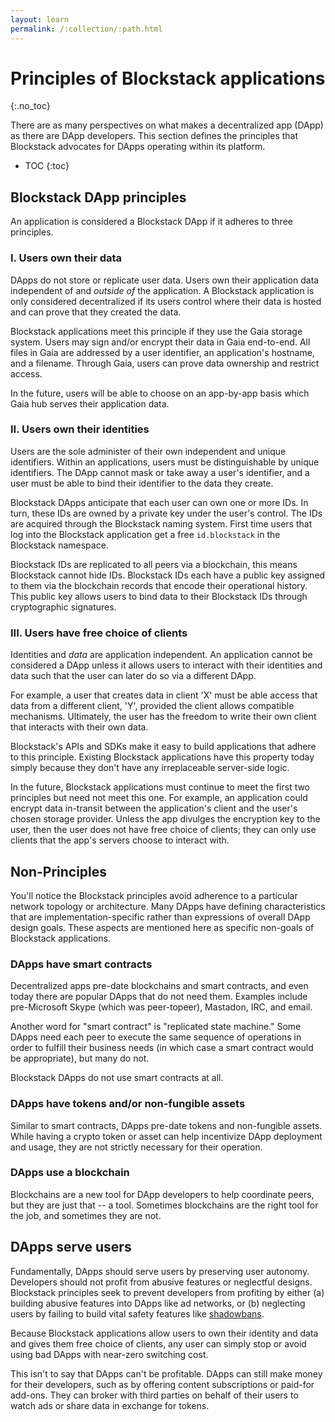 ```yaml
---
layout: learn
permalink: /:collection/:path.html
---
```

# Principles of Blockstack applications
{:.no_toc}

There are as many perspectives on what makes a decentralized app (DApp) as there
are DApp developers. This section defines the principles that Blockstack
advocates for DApps operating within its platform.

* TOC
{:toc}


## Blockstack DApp principles

An application is considered a Blockstack DApp if it adheres to three
principles.

### I. Users own their data

DApps do not store or replicate user data. Users own their application
data independent of and *outside of* the application. A Blockstack application
is only considered decentralized if its users control where their data is
hosted and can prove that they created the data.

Blockstack applications meet this principle if they use the Gaia storage system.
Users may sign and/or encrypt their data in Gaia end-to-end. All files in Gaia
are addressed by a user identifier, an application's hostname, and a filename.
Through Gaia, users can prove data ownership and restrict access.

In the future, users will be able to choose on an app-by-app basis which Gaia
hub serves their application data.

### II. Users own their identities

Users are the sole administer of their own independent and unique
identifiers. Within an applications, users must be distinguishable by unique
identifiers. The DApp cannot mask or take away a user's identifier, and a user
must be able to bind their identifier to the data they create.

Blockstack DApps anticipate that each user can own one or more IDs. In turn,
these IDs are owned by a private key under the user's control. The IDs are
acquired through the Blockstack naming system. First time users that log into
the Blockstack application get a free `id.blockstack` in the Blockstack namespace.

Blockstack IDs are replicated to all peers via a blockchain, this means
Blockstack cannot hide IDs. Blockstack IDs each have a public key assigned to
them via the blockchain records that encode their operational history. This
public key allows users to bind data to their Blockstack IDs through
cryptographic signatures.

### III. Users have free choice of clients

Identities and _data_ are application independent. An application cannot be
considered a DApp unless it allows users to interact with their identities and
data such that the user can later do so via a different DApp.

For example, a user that creates data in client 'X' must be able access that
data from a different client, 'Y', provided the client allows compatible
mechanisms. Ultimately, the user has the freedom to write their own client that
interacts with their own data.

Blockstack's APIs and SDKs make it easy to build applications that adhere to
this principle. Existing Blockstack applications have this property today simply
because they don't have any irreplaceable server-side logic.

In the future, Blockstack applications must continue to meet the first two
principles but need not meet this one. For example, an application could
encrypt data in-transit between the application's client and the user's chosen
storage provider. Unless the app divulges the encryption key to the user, then
the user does not have free choice of clients; they can only use clients that
the app's servers choose to interact with.

## Non-Principles

You'll notice the Blockstack principles avoid adherence to a particular network
topology or architecture. Many DApps have defining characteristics that are
implementation-specific rather than expressions of overall DApp design goals.
These aspects are mentioned here as specific non-goals of Blockstack
applications.

### DApps have smart contracts

Decentralized apps pre-date blockchains and smart contracts, and even today
there are popular DApps that do not need them. Examples include pre-Microsoft
Skype (which was peer-topeer), Mastadon, IRC, and email.

Another word for "smart contract" is "replicated state machine."  Some DApps
need each peer to execute the same sequence of operations in order to fulfill
their business needs (in which case a smart contract would be appropriate),
but many do not.

Blockstack DApps do not use smart contracts at all.

### DApps have tokens and/or non-fungible assets

Similar to smart contracts, DApps pre-date tokens and non-fungible assets.
While having a crypto token or asset can help incentivize DApp deployment and
usage, they are not strictly necessary for their operation.

### DApps use a blockchain

Blockchains are a new tool for DApp developers to help coordinate peers, but
they are just that -- a tool. Sometimes blockchains are the right tool for the
job, and sometimes they are not.


## DApps serve users

Fundamentally, DApps should serve users by preserving user autonomy. Developers
should not profit from abusive features or neglectful designs.
Blockstack principles seek to prevent developers from profiting by either (a) building
abusive features into DApps like ad networks, or (b) neglecting users by failing
to build vital safety features like <a
href="https://en.wikipedia.org/wiki/Shadow_banning"
target="\_blank">shadowbans</a>.

Because Blockstack applications allow users to own their identity and data and
gives them free choice of clients, any user can simply stop or avoid using bad DApps
with near-zero switching cost.

This isn't to say that DApps can't be profitable. DApps can still make money for
their developers, such as by offering content subscriptions or paid-for add-ons.
They can broker with third parties on behalf of their users to watch ads or
share data in exchange for tokens.
